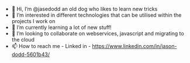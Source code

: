 - 👋 Hi, I’m @jasedodd an old dog who likes to learn new tricks
- 👀 I’m interested in different technologies that can be utilised within the projects I work on
- 🌱 I’m currently learning a lot of new stuff!
- 💞️ I’m looking to collaborate on webservices, javascript and migrating to the cloud
- 📫 How to reach me - Linked in  - https://www.linkedin.com/in/jason-dodd-5601b43/

<!---
jasedodd/jasedodd is a ✨ special ✨ repository because its `README.md` (this file) appears on your GitHub profile.
You can click the Preview link to take a look at your changes.
--->
